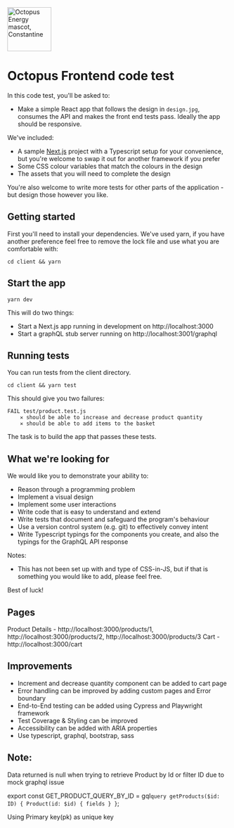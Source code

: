 <img src="https://static.octopuscdn.com/constantine/constantine.svg" alt="Octopus Energy mascot, Constantine" width="100" />

# Octopus Frontend code test

In this code test, you'll be asked to:

- Make a simple React app that follows the design in `design.jpg`, consumes the API and makes the front end tests pass. Ideally the app should be responsive.

We've included:

- A sample [Next.js](https://nextjs.org/) project with a Typescript setup for your convenience, but you're welcome to swap it out for another framework if you prefer
- Some CSS colour variables that match the colours in the design
- The assets that you will need to complete the design

You're also welcome to write more tests for other parts of the application - but design those however you like.

## Getting started

First you'll need to install your dependencies. We've used yarn, if you have another preference feel free to remove the lock file and use what you are comfortable with:

```
cd client && yarn
```

## Start the app

```
yarn dev
```

This will do two things:

- Start a Next.js app running in development on http://localhost:3000
- Start a graphQL stub server running on http://localhost:3001/graphql

## Running tests

You can run tests from the client directory.

```
cd client && yarn test
```

This should give you two failures:

```
FAIL test/product.test.js
    ✕ should be able to increase and decrease product quantity
    ✕ should be able to add items to the basket
```

The task is to build the app that passes these tests.

## What we're looking for

We would like you to demonstrate your ability to:

- Reason through a programming problem
- Implement a visual design
- Implement some user interactions
- Write code that is easy to understand and extend
- Write tests that document and safeguard the program's behaviour
- Use a version control system (e.g. git) to effectively convey intent
- Write Typescript typings for the components you create, and also the typings for the GraphQL API response

Notes:
- This has not been set up with and type of CSS-in-JS, but if that is something you would like to add, please feel free.

Best of luck!

## Pages
Product Details - http://localhost:3000/products/1, http://localhost:3000/products/2, http://localhost:3000/products/3
Cart - http://localhost:3000/cart

## Improvements
- Increment and decrease quantity component can be added to cart page
- Error handling can be improved by adding custom pages and Error boundary
- End-to-End testing can be added using Cypress and Playwright framework
- Test Coverage & Styling can be improved
- Accessibility can be added with ARIA properties
- Use typescript, graphql, bootstrap, sass

## Note:

Data returned is null when trying to retrieve Product by Id or filter ID due to mock graphql issue

export const GET_PRODUCT_QUERY_BY_ID = gql`query getProducts($id: ID) { Product(id: $id) { fields } }`;

Using Primary key(pk) as unique key
